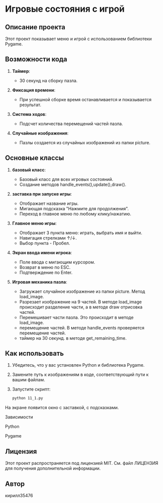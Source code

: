 # Игровые состояния с игрой

## Описание проекта

Этот проект показывает меню и игрой с использованием библиотеки Pygame.

## Возможности кода

1. **Таймер**: 
    - 30 секунд на сборку пазла.

2. **Фиксация времени**: 
    - При успешной сборке время останавливается и показывается результат.

3. **Система ходов**: 
    - Подсчет количества перемещений частей пазла.

4. **Случайные изображения**: 
    - Пазлы создается из случайных изображений из папки picture.

## Основные классы

1. **базовый класс**:
    - Базовый класс для всех игровых состояний.
    - Создание методов handle_events(),update(),draw().

2. **заставка при запуске игры**:
    - Отображает название игры.
    - Мигающая подсказка "Нажмите для продолжения".
    - Переход в главное меню по любому клику/нажатию.

3. **Главное меню игры**:
    - Отображает 3 пункта меню: играть, выбрать имя и выйти.
    - Навигация стрелками ↑/↓.
    - Выбор пункта - Пробел.

4. **Экран ввода имени игрока**:
    - Поле ввода с мигающим курсором.
    - Возврат в меню по ESC.
    - Подтверждение по Enter.

5. **Игровая механика пазла**:
    - Загружает случайное изображение из папки picture. Метод  load_image.
    - Разрезает изображение на 9 частей. В методе load_image происходит разделение части, а в методе draw отрисовка частей.
    - Перемешивает части пазла. Это происходит в методе load_image.
    - перемещение частей. В методе handle_events проверяется перемещение частей.
    - таймер на 30 секунд. в методе get_remaining_time.
   
## Как использовать

1. Убедитесь, что у вас установлен Python и библиотека Pygame.
2. Замените путь к изображениям в коде, соответствующий пути к вашим файлам.
3. Запустите скрипт:

   ```bash
   python 11_1.py
На экране появится окно с заставкой, с подсказками.

Зависимости

Python

Pygame


## Лицензия

Этот проект распространяется под лицензией MIT. См. файл ЛИЦЕНЗИЯ для получения дополнительной информации.

## Автор 

кирилл35476